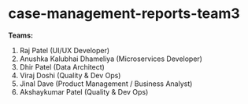 # case-management-reports-team3

**Teams:**
1.	 Raj Patel (UI/UX Developer)
2.	 Anushka Kalubhai Dhameliya (Microservices Developer)
3.	 Dhir Patel (Data Architect)
4.	 Viraj Doshi (Quality & Dev Ops)
5.	Jinal Dave (Product Management / Business Analyst)
6.	Akshaykumar Patel (Quality & Dev Ops)

